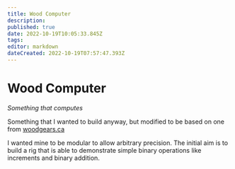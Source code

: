 ```yaml
---
title: Wood Computer
description: 
published: true
date: 2022-10-19T10:05:33.845Z
tags: 
editor: markdown
dateCreated: 2022-10-19T07:57:47.393Z
---
```


# Wood Computer

*Something that computes*

Something that I wanted to build anyway, but modified to be based on one from [woodgears.ca](http://woodgears.ca/marbleadd/index.html)

I wanted mine to be modular to allow arbitrary precision. The initial aim is to build a rig that is able to demonstrate simple binary operations like increments and binary addition.
